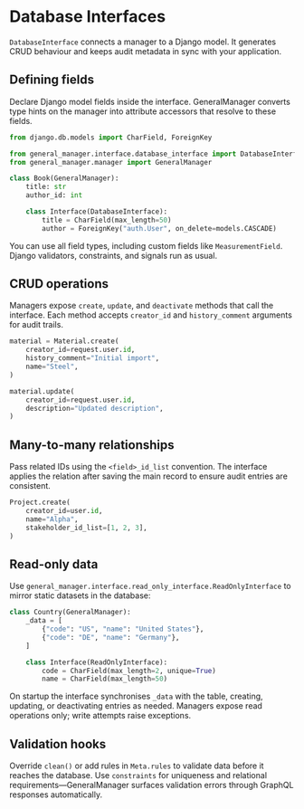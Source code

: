 # Database Interfaces

`DatabaseInterface` connects a manager to a Django model. It generates CRUD behaviour and keeps audit metadata in sync with your application.

## Defining fields

Declare Django model fields inside the interface. GeneralManager converts type hints on the manager into attribute accessors that resolve to these fields.

```python
from django.db.models import CharField, ForeignKey

from general_manager.interface.database_interface import DatabaseInterface
from general_manager.manager import GeneralManager

class Book(GeneralManager):
    title: str
    author_id: int

    class Interface(DatabaseInterface):
        title = CharField(max_length=50)
        author = ForeignKey("auth.User", on_delete=models.CASCADE)
```

You can use all field types, including custom fields like `MeasurementField`. Django validators, constraints, and signals run as usual.

## CRUD operations

Managers expose `create`, `update`, and `deactivate` methods that call the interface. Each method accepts `creator_id` and `history_comment` arguments for audit trails.

```python
material = Material.create(
    creator_id=request.user.id,
    history_comment="Initial import",
    name="Steel",
)

material.update(
    creator_id=request.user.id,
    description="Updated description",
)
```

## Many-to-many relationships

Pass related IDs using the `<field>_id_list` convention. The interface applies the relation after saving the main record to ensure audit entries are consistent.

```python
Project.create(
    creator_id=user.id,
    name="Alpha",
    stakeholder_id_list=[1, 2, 3],
)
```

## Read-only data

Use `general_manager.interface.read_only_interface.ReadOnlyInterface` to mirror static datasets in the database:

```python
class Country(GeneralManager):
    _data = [
        {"code": "US", "name": "United States"},
        {"code": "DE", "name": "Germany"},
    ]

    class Interface(ReadOnlyInterface):
        code = CharField(max_length=2, unique=True)
        name = CharField(max_length=50)
```

On startup the interface synchronises `_data` with the table, creating, updating, or deactivating entries as needed. Managers expose read operations only; write attempts raise exceptions.

## Validation hooks

Override `clean()` or add rules in `Meta.rules` to validate data before it reaches the database. Use `constraints` for uniqueness and relational requirements—GeneralManager surfaces validation errors through GraphQL responses automatically.
